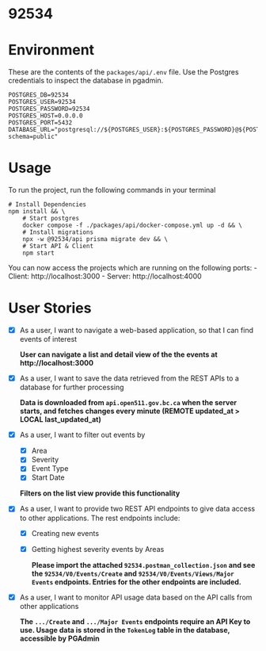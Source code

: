 # 92534

# Environment

These are the contents of the `packages/api/.env` file. Use the Postgres credentials to inspect the database in pgadmin.

```
POSTGRES_DB=92534
POSTGRES_USER=92534
POSTGRES_PASSWORD=92534
POSTGRES_HOST=0.0.0.0
POSTGRES_PORT=5432
DATABASE_URL="postgresql://${POSTGRES_USER}:${POSTGRES_PASSWORD}@${POSTGRES_HOST}:${POSTGRES_PORT}/${POSTGRES_DB}?schema=public"
```

# Usage

To run the project, run the following commands in your terminal

```
# Install Dependencies
npm install && \
    # Start postgres
    docker compose -f ./packages/api/docker-compose.yml up -d && \
    # Install migrations
    npx -w @92534/api prisma migrate dev && \
    # Start API & Client
    npm start
```

You can now access the projects which are running on the following ports: - Client: http://localhost:3000 - Server: http://localhost:4000

# User Stories

- [x] As a user, I want to navigate a web-based application, so that I can find events of interest

  **User can navigate a list and detail view of the the events at http://localhost:3000**

- [x] As a user, I want to save the data retrieved from the REST APIs to a database for further processing

  **Data is downloaded from `api.open511.gov.bc.ca` when the server starts, and fetches changes every minute (REMOTE updated_at > LOCAL last_updated_at)**

- [x] As a user, I want to filter out events by

  - [x] Area
  - [x] Severity
  - [x] Event Type
  - [x] Start Date

  **Filters on the list view provide this functionality**

- [x] As a user, I want to provide two REST API endpoints to give data access to other applications. The rest endpoints include:

  - [x] Creating new events
  - [x] Getting highest severity events by Areas

    **Please import the attached `92534.postman_collection.json` and see the `92534/V0/Events/Create` and `92534/V0/Events/Views/Major Events` endpoints. Entries for the other endpoints are included.**

- [x] As a user, I want to monitor API usage data based on the API calls from other applications

  **The `.../Create` and `.../Major Events` endpoints require an API Key to use. Usage data is stored in the `TokenLog` table in the database, accessible by PGAdmin**
